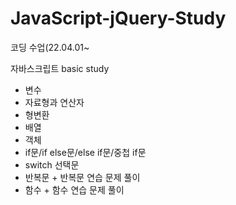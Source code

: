# JavaScript-jQuery-Study
코딩 수업(22.04.01~

자바스크립트 basic study
* 변수
* 자료형과 연산자
* 형변환
* 배열
* 객체
* if문/if else문/else if문/중첩 if문
* switch 선택문
* 반복문 + 반복문 연습 문제 풀이
* 함수 + 함수 연습 문제 풀이

